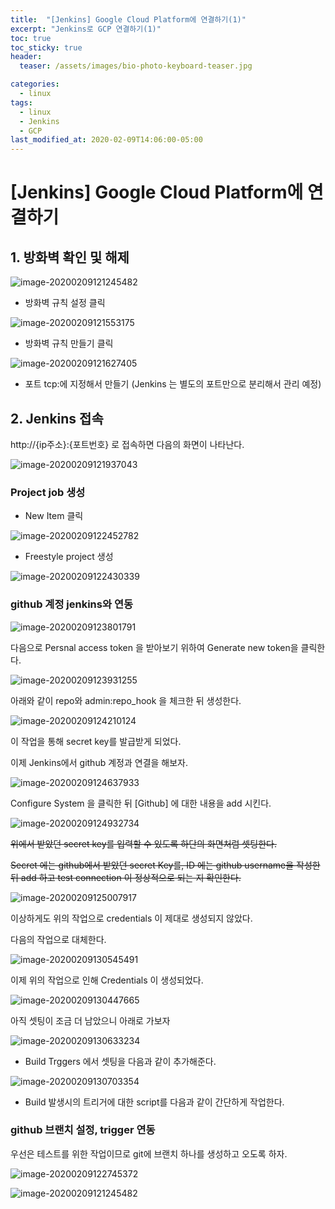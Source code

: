 ```yaml
---
title:  "[Jenkins] Google Cloud Platform에 연결하기(1)"
excerpt: "Jenkins로 GCP 연결하기(1)"
toc: true
toc_sticky: true
header:
  teaser: /assets/images/bio-photo-keyboard-teaser.jpg

categories:
  - linux
tags:
  - linux
  - Jenkins
  - GCP
last_modified_at: 2020-02-09T14:06:00-05:00
---
```




# [Jenkins] Google Cloud Platform에 연결하기



## 1. 방화벽 확인 및 해제 

![image-20200209121245482](\assets\images\image-20200209121245482.png)

- 방화벽 규칙 설정 클릭 

![image-20200209121553175](\assets\images\image-20200209121553175.png)

- 방화벽 규칙 만들기 클릭 

![image-20200209121627405](\assets\images\image-20200209121627405.png)

- 포트 tcp:에 지정해서 만들기 (Jenkins 는 별도의 포트만으로 분리해서 관리 예정)



## 2. Jenkins 접속 

http://{ip주소}:{포트번호} 로 접속하면 다음의 화면이 나타난다.

![image-20200209121937043](\assets\images\image-20200209121937043.png)

### Project job 생성

- New Item 클릭

![image-20200209122452782](\assets\images\image-20200209122452782.png)

- Freestyle project 생성 

![image-20200209122430339](\assets\images\image-20200209122430339.png)

### github 계정 jenkins와 연동 

![image-20200209123801791](\assets\images\image-20200209123801791.png)

다음으로 Persnal access token 을 받아보기 위하여 Generate new token을 클릭한다.

![image-20200209123931255](\assets\images\image-20200209123931255.png)



아래와 같이 repo와 admin:repo_hook 을 체크한 뒤 생성한다.

![image-20200209124210124](\assets\images\image-20200209124210124.png)

이 작업을 통해 secret key를 발급받게 되었다.

이제 Jenkins에서 github 계정과 연결을 해보자.

![image-20200209124637933](\assets\images\image-20200209124637933.png)

Configure System 을 클릭한 뒤 [Github] 에 대한 내용을 add 시킨다.

![image-20200209124932734](\assets\images\image-20200209124932734.png)

~~위에서 받았던 secret key를 입력할 수 있도록 하단의 화면처럼 셋팅한다.~~

~~Secret 에는 github에서 받았던 secret Key를, ID 에는 github username을 작성한 뒤 add 하고 test connection 이 정상적으로 되는 지 확인한다.~~

![image-20200209125007917](\assets\images\image-20200209125007917.png)

이상하게도 위의 작업으로 credentials 이 제대로 생성되지 않았다. 

다음의 작업으로 대체한다.

![image-20200209130545491](\assets\images\image-20200209130545491.png)

이제 위의 작업으로 인해 Credentials 이 생성되었다. 

![image-20200209130447665](\assets\images\image-20200209130447665.png)

아직 셋팅이 조금 더 남았으니 아래로 가보자

![image-20200209130633234](\assets\images\image-20200209130633234.png)

- Build Trggers 에서 셋팅을 다음과 같이 추가해준다. 

![image-20200209130703354](\assets\images\image-20200209130703354.png)

- Build 발생시의 트리거에 대한 script를 다음과 같이 간단하게 작업한다. 



### github 브랜치 설정, trigger 연동

우선은 테스트를 위한 작업이므로 git에 브랜치 하나를 생성하고 오도록 하자.

![image-20200209122745372](\assets\images\image-20200209122745372.png)

![image-20200209121245482](../../assets/images/image-20200209121245482.png)


